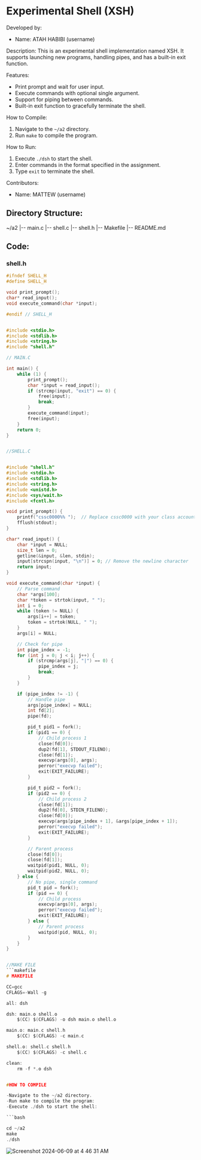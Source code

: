 Experimental Shell (XSH)
========================

Developed by:
- Name: ATAH HABIBI (username)

Description:
This is an experimental shell implementation named XSH. It supports launching new programs, handling pipes, and has a built-in exit function.

Features:
- Print prompt and wait for user input.
- Execute commands with optional single argument.
- Support for piping between commands.
- Built-in exit function to gracefully terminate the shell.

How to Compile:
1. Navigate to the `~/a2` directory.
2. Run `make` to compile the program.

How to Run:
1. Execute `./dsh` to start the shell.
2. Enter commands in the format specified in the assignment.
3. Type `exit` to terminate the shell.

Contributors:
- Name: MATTEW (username)


## Directory Structure:

~/a2
|-- main.c
|-- shell.c
|-- shell.h
|-- Makefile
|-- README.md


## Code:

### shell.h
```c
#ifndef SHELL_H
#define SHELL_H

void print_prompt();
char* read_input();
void execute_command(char *input);

#endif // SHELL_H


#include <stdio.h>
#include <stdlib.h>
#include <string.h>
#include "shell.h"

// MAIN.C

int main() {
    while (1) {
        print_prompt();
        char *input = read_input();
        if (strcmp(input, "exit") == 0) {
            free(input);
            break;
        }
        execute_command(input);
        free(input);
    }
    return 0;
}


//SHELL.C


#include "shell.h"
#include <stdio.h>
#include <stdlib.h>
#include <string.h>
#include <unistd.h>
#include <sys/wait.h>
#include <fcntl.h>

void print_prompt() {
    printf("cssc0000%% ");  // Replace cssc0000 with your class account username
    fflush(stdout);
}

char* read_input() {
    char *input = NULL;
    size_t len = 0;
    getline(&input, &len, stdin);
    input[strcspn(input, "\n")] = 0; // Remove the newline character
    return input;
}

void execute_command(char *input) {
    // Parse command
    char *args[100];
    char *token = strtok(input, " ");
    int i = 0;
    while (token != NULL) {
        args[i++] = token;
        token = strtok(NULL, " ");
    }
    args[i] = NULL;

    // Check for pipe
    int pipe_index = -1;
    for (int j = 0; j < i; j++) {
        if (strcmp(args[j], "|") == 0) {
            pipe_index = j;
            break;
        }
    }

    if (pipe_index != -1) {
        // Handle pipe
        args[pipe_index] = NULL;
        int fd[2];
        pipe(fd);

        pid_t pid1 = fork();
        if (pid1 == 0) {
            // Child process 1
            close(fd[0]);
            dup2(fd[1], STDOUT_FILENO);
            close(fd[1]);
            execvp(args[0], args);
            perror("execvp failed");
            exit(EXIT_FAILURE);
        }

        pid_t pid2 = fork();
        if (pid2 == 0) {
            // Child process 2
            close(fd[1]);
            dup2(fd[0], STDIN_FILENO);
            close(fd[0]);
            execvp(args[pipe_index + 1], &args[pipe_index + 1]);
            perror("execvp failed");
            exit(EXIT_FAILURE);
        }

        // Parent process
        close(fd[0]);
        close(fd[1]);
        waitpid(pid1, NULL, 0);
        waitpid(pid2, NULL, 0);
    } else {
        // No pipe, single command
        pid_t pid = fork();
        if (pid == 0) {
            // Child process
            execvp(args[0], args);
            perror("execvp failed");
            exit(EXIT_FAILURE);
        } else {
            // Parent process
            waitpid(pid, NULL, 0);
        }
    }
}


//MAKE FILE
```makefile
# MAKEFILE

CC=gcc
CFLAGS=-Wall -g

all: dsh

dsh: main.o shell.o
	$(CC) $(CFLAGS) -o dsh main.o shell.o

main.o: main.c shell.h
	$(CC) $(CFLAGS) -c main.c

shell.o: shell.c shell.h
	$(CC) $(CFLAGS) -c shell.c

clean:
	rm -f *.o dsh


#HOW TO COMPILE

-Navigate to the ~/a2 directory.
-Run make to compile the program:
-Execute ./dsh to start the shell:

```bash

cd ~/a2
make
./dsh


```

![Screenshot 2024-06-09 at 4 46 31 AM](https://github.com/Atahhabibi/EXPERIMENTAL-SHELL-XSH-/assets/106895247/0ea6f719-a00f-4dab-a22e-74ecdd060051)


